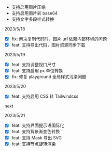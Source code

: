 -  支持启用图片压缩
-  支持启用图片转 base64
-  支持文字多段样式转换

2023/5/18

-  [x] fix: 解决复制代码时，图片 url 依赖内部环境的问题
-  [x] feat: 支持导出代码，图片资源同步下载

2023/5/19

-  [x] feat: 支持调整视口尺寸
-  [x] feat: 支持启用 px 单位转换
-  [x] fix: 修复 playground 全局样式污染问题

2023/5/20

-  [x] feat: 支持启用 CSS 转 Tailwindcss

next

2023/5/21

-  [x] feat: 支持界面提示语国际化
-  [x] feat: 支持背景渐变色转换
-  [x] feat: 支持 Mask 导出 SVG
-  [x] feat: 支持节点旋转渲染
